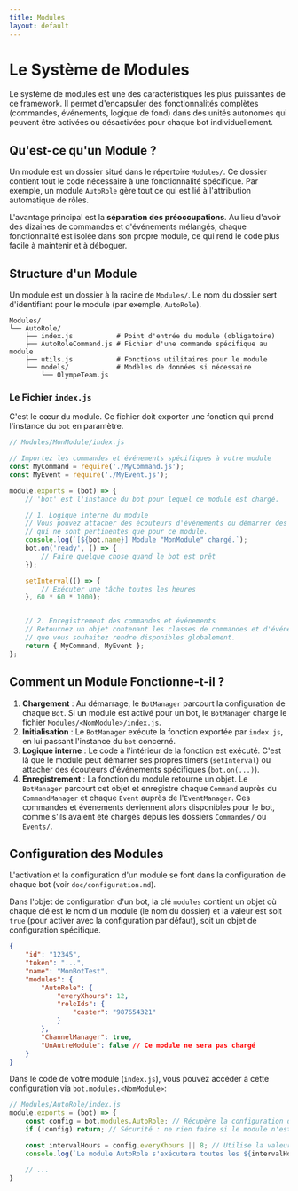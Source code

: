 ```yaml
---
title: Modules
layout: default
---
```

# Le Système de Modules

Le système de modules est une des caractéristiques les plus puissantes de ce framework. Il permet d'encapsuler des fonctionnalités complètes (commandes, événements, logique de fond) dans des unités autonomes qui peuvent être activées ou désactivées pour chaque bot individuellement.

## Qu'est-ce qu'un Module ?

Un module est un dossier situé dans le répertoire `Modules/`. Ce dossier contient tout le code nécessaire à une fonctionnalité spécifique. Par exemple, un module `AutoRole` gère tout ce qui est lié à l'attribution automatique de rôles.

L'avantage principal est la **séparation des préoccupations**. Au lieu d'avoir des dizaines de commandes et d'événements mélangés, chaque fonctionnalité est isolée dans son propre module, ce qui rend le code plus facile à maintenir et à déboguer.

## Structure d'un Module

Un module est un dossier à la racine de `Modules/`. Le nom du dossier sert d'identifiant pour le module (par exemple, `AutoRole`).

```
Modules/
└── AutoRole/
    ├── index.js           # Point d'entrée du module (obligatoire)
    ├── AutoRoleCommand.js # Fichier d'une commande spécifique au module
    ├── utils.js           # Fonctions utilitaires pour le module
    └── models/            # Modèles de données si nécessaire
        └── OlympeTeam.js
```

### Le Fichier `index.js`

C'est le cœur du module. Ce fichier doit exporter une fonction qui prend l'instance du `bot` en paramètre.

```javascript
// Modules/MonModule/index.js

// Importez les commandes et événements spécifiques à votre module
const MyCommand = require('./MyCommand.js');
const MyEvent = require('./MyEvent.js');

module.exports = (bot) => {
    // 'bot' est l'instance du bot pour lequel ce module est chargé.

    // 1. Logique interne du module
    // Vous pouvez attacher des écouteurs d'événements ou démarrer des tâches de fond
    // qui ne sont pertinentes que pour ce module.
    console.log(`[${bot.name}] Module "MonModule" chargé.`);
    bot.on('ready', () => {
        // Faire quelque chose quand le bot est prêt
    });

    setInterval(() => {
        // Exécuter une tâche toutes les heures
    }, 60 * 60 * 1000);


    // 2. Enregistrement des commandes et événements
    // Retournez un objet contenant les classes de commandes et d'événements
    // que vous souhaitez rendre disponibles globalement.
    return { MyCommand, MyEvent };
};
```

## Comment un Module Fonctionne-t-il ?

1.  **Chargement** : Au démarrage, le `BotManager` parcourt la configuration de chaque `Bot`. Si un module est activé pour un bot, le `BotManager` charge le fichier `Modules/<NomModule>/index.js`.
2.  **Initialisation** : Le `BotManager` exécute la fonction exportée par `index.js`, en lui passant l'instance du `bot` concerné.
3.  **Logique interne** : Le code à l'intérieur de la fonction est exécuté. C'est là que le module peut démarrer ses propres timers (`setInterval`) ou attacher des écouteurs d'événements spécifiques (`bot.on(...)`).
4.  **Enregistrement** : La fonction du module retourne un objet. Le `BotManager` parcourt cet objet et enregistre chaque `Command` auprès du `CommandManager` et chaque `Event` auprès de l'`EventManager`. Ces commandes et événements deviennent alors disponibles pour le bot, comme s'ils avaient été chargés depuis les dossiers `Commandes/` ou `Events/`.

## Configuration des Modules

L'activation et la configuration d'un module se font dans la configuration de chaque bot (voir `doc/configuration.md`).

Dans l'objet de configuration d'un bot, la clé `modules` contient un objet où chaque clé est le nom d'un module (le nom du dossier) et la valeur est soit `true` (pour activer avec la configuration par défaut), soit un objet de configuration spécifique.

```json
{
    "id": "12345",
    "token": "...",
    "name": "MonBotTest",
    "modules": {
        "AutoRole": {
            "everyXhours": 12,
            "roleIds": {
                "caster": "987654321"
            }
        },
        "ChannelManager": true,
        "UnAutreModule": false // Ce module ne sera pas chargé
    }
}
```

Dans le code de votre module (`index.js`), vous pouvez accéder à cette configuration via `bot.modules.<NomModule>`:

```javascript
// Modules/AutoRole/index.js
module.exports = (bot) => {
    const config = bot.modules.AutoRole; // Récupère la configuration du module
    if (!config) return; // Sécurité : ne rien faire si le module n'est pas configuré

    const intervalHours = config.everyXhours || 8; // Utilise la valeur de la config ou une valeur par défaut
    console.log(`Le module AutoRole s'exécutera toutes les ${intervalHours} heures.`);

    // ...
}
```
